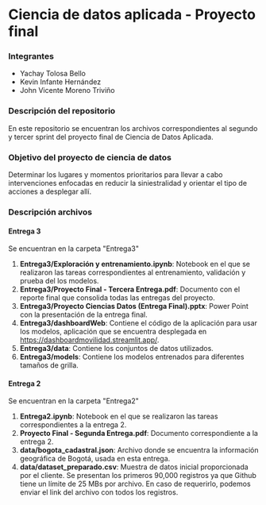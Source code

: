 # Ciencia de datos aplicada - Proyecto final
### Integrantes

* Yachay Tolosa Bello
* Kevin Infante Hernández
* John Vicente Moreno Triviño

### Descripción del repositorio
En este repositorio se encuentran los archivos correspondientes al segundo y tercer sprint del proyecto final de Ciencia de Datos Aplicada.

### Objetivo del proyecto de ciencia de datos
Determinar los lugares y momentos prioritarios para llevar a cabo intervenciones enfocadas en reducir la siniestralidad y orientar el tipo de acciones a desplegar allí.

### Descripción archivos
#### Entrega 3
Se encuentran en la carpeta "Entrega3"
1. **Entrega3/Exploración y entrenamiento.ipynb**: Notebook en el que se realizaron las tareas correspondientes al entrenamiento, validación y prueba del los modelos.
2. **Entrega3/Proyecto Final - Tercera Entrega.pdf**: Documento con el reporte final que consolida todas las entregas del proyecto.
3. **Entrega3/Proyecto Ciencias Datos (Entrega Final).pptx**: Power Point con la presentación de la entrega final.
4. **Entrega3/dashboardWeb**: Contiene el código de la aplicación para usar los modelos, aplicación que se encuentra desplegada en https://dashboardmovilidad.streamlit.app/.
5. **Entrega3/data**: Contiene los conjuntos de datos utilizados.
6. **Entrega3/models**: Contiene los modelos entrenados para diferentes tamaños de grilla.


#### Entrega 2
Se encuentran en la carpeta "Entrega2"
1. **Entrega2.ipynb**: Notebook en el que se realizaron las tareas correspondientes a la entrega 2.
2. **Proyecto Final - Segunda Entrega.pdf**: Documento correspondiente a la entrega 2.
3. **data/bogota_cadastral.json**: Archivo donde se encuentra la información geográfica de Bogotá, usada en esta entrega.
4. **data/dataset_preparado.csv**: Muestra de datos inicial proporcionada por el cliente. Se presentan los primeros 90,000 registros ya que Github tiene un límite de 25 MBs por archivo. En caso de requerirlo, podemos enviar el link del archivo con todos los registros.





